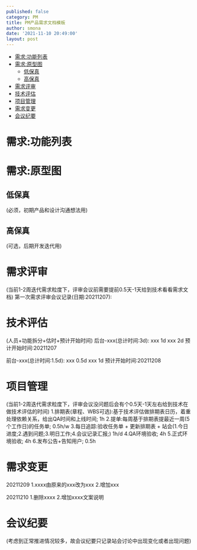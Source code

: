 ```yaml
---
published: false
category: PM
title: PM产品需求文档模板
author: smona
date: '2021-11-10 20:49:00'
layout: post
---
```


- [需求:功能列表](#需求功能列表)
- [需求:原型图](#需求原型图)
  - [低保真](#低保真)
  - [高保真](#高保真)
- [需求评审](#需求评审)
- [技术评估](#技术评估)
- [项目管理](#项目管理)
- [需求变更](#需求变更)
- [会议纪要](#会议纪要)

# 需求:功能列表

# 需求:原型图
## 低保真
(必须，初期产品和设计沟通想法用)

## 高保真
(可选，后期开发迭代用)

# 需求评审
(当前1-2周迭代需求粒度下，评审会议前需要提前0.5天-1天给到技术看看需求文档)
第一次需求评审会议记录(日期:20211207):

# 技术评估
(人员+功能拆分+估时+预计开始时间)
后台-xxx(总计时间:3d):
xxx 1d
xxx 2d
预计开始时间:20211207

前台-xxx(总计时间:1.5d):
xxx 0.5d
xxx 1d
预计开始时间:20211208

# 项目管理
(当前1-2周迭代需求粒度下，评审会议没问题后会有个0.5天-1天左右给到技术在做技术评估的时间)
1.排期表(章程、WBS可选):基于技术评估做排期表日历，着重处理依赖关系，给出QA时间和上线时间; 1h
2.提单:每周基于排期表提最近一周(5个工作日)的任务单; 0.5h/w
3.每日追踪:验收任务单 + 更新排期表 + 站会(1.今日进度;2.遇到问题;3.明日工作;4.会议记录汇报;) 1h/d
4.QA环境验收; 4h
5.正式环境验收; 4h
6.发布公告+告知用户; 0.5h

# 需求变更
20211209
1.xxxx由原来的xxx改为xxx
2.增加xxx

20211210
1.删除xxxx
2.增加xxxx文案说明

# 会议纪要
(考虑到正常推进情况较多，故会议纪要只记录站会讨论中出现变化或者出现问题)

